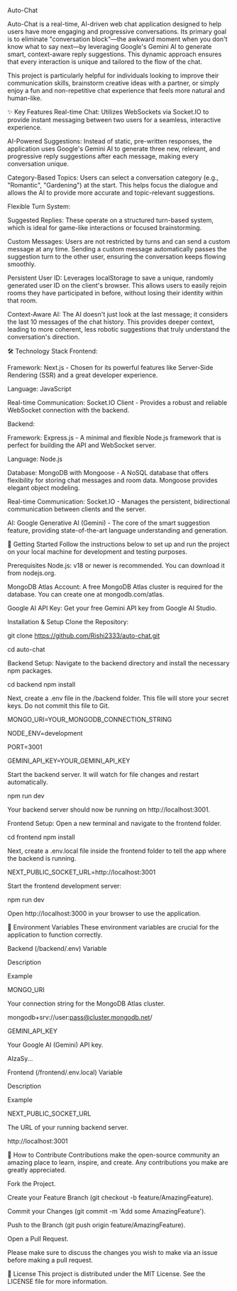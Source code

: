 Auto-Chat

Auto-Chat is a real-time, AI-driven web chat application designed to help users have more engaging and progressive conversations. Its primary goal is to eliminate "conversation block"—the awkward moment when you don't know what to say next—by leveraging Google's Gemini AI to generate smart, context-aware reply suggestions. This dynamic approach ensures that every interaction is unique and tailored to the flow of the chat.

This project is particularly helpful for individuals looking to improve their communication skills, brainstorm creative ideas with a partner, or simply enjoy a fun and non-repetitive chat experience that feels more natural and human-like.

✨ Key Features
Real-time Chat: Utilizes WebSockets via Socket.IO to provide instant messaging between two users for a seamless, interactive experience.

AI-Powered Suggestions: Instead of static, pre-written responses, the application uses Google's Gemini AI to generate three new, relevant, and progressive reply suggestions after each message, making every conversation unique.

Category-Based Topics: Users can select a conversation category (e.g., "Romantic", "Gardening") at the start. This helps focus the dialogue and allows the AI to provide more accurate and topic-relevant suggestions.

Flexible Turn System:

Suggested Replies: These operate on a structured turn-based system, which is ideal for game-like interactions or focused brainstorming.

Custom Messages: Users are not restricted by turns and can send a custom message at any time. Sending a custom message automatically passes the suggestion turn to the other user, ensuring the conversation keeps flowing smoothly.

Persistent User ID: Leverages localStorage to save a unique, randomly generated user ID on the client's browser. This allows users to easily rejoin rooms they have participated in before, without losing their identity within that room.

Context-Aware AI: The AI doesn't just look at the last message; it considers the last 10 messages of the chat history. This provides deeper context, leading to more coherent, less robotic suggestions that truly understand the conversation's direction.

🛠️ Technology Stack
Frontend:

Framework: Next.js - Chosen for its powerful features like Server-Side Rendering (SSR) and a great developer experience.

Language: JavaScript

Real-time Communication: Socket.IO Client - Provides a robust and reliable WebSocket connection with the backend.

Backend:

Framework: Express.js - A minimal and flexible Node.js framework that is perfect for building the API and WebSocket server.

Language: Node.js

Database: MongoDB with Mongoose - A NoSQL database that offers flexibility for storing chat messages and room data. Mongoose provides elegant object modeling.

Real-time Communication: Socket.IO - Manages the persistent, bidirectional communication between clients and the server.

AI: Google Generative AI (Gemini) - The core of the smart suggestion feature, providing state-of-the-art language understanding and generation.

🚀 Getting Started
Follow the instructions below to set up and run the project on your local machine for development and testing purposes.

Prerequisites
Node.js: v18 or newer is recommended. You can download it from nodejs.org.

MongoDB Atlas Account: A free MongoDB Atlas cluster is required for the database. You can create one at mongodb.com/atlas.

Google AI API Key: Get your free Gemini API key from Google AI Studio.

Installation & Setup
Clone the Repository:

git clone https://github.com/Rishi2333/auto-chat.git

cd auto-chat

Backend Setup:
Navigate to the backend directory and install the necessary npm packages.

cd backend
npm install

Next, create a .env file in the /backend folder. This file will store your secret keys. Do not commit this file to Git.

MONGO_URI=YOUR_MONGODB_CONNECTION_STRING

NODE_ENV=development

PORT=3001

GEMINI_API_KEY=YOUR_GEMINI_API_KEY

Start the backend server. It will watch for file changes and restart automatically.

npm run dev

Your backend server should now be running on http://localhost:3001.

Frontend Setup:
Open a new terminal and navigate to the frontend folder.

cd frontend
npm install

Next, create a .env.local file inside the frontend folder to tell the app where the backend is running.

NEXT_PUBLIC_SOCKET_URL=http://localhost:3001

Start the frontend development server:

npm run dev

Open http://localhost:3000 in your browser to use the application.

🔑 Environment Variables
These environment variables are crucial for the application to function correctly.

Backend (/backend/.env)
Variable

Description

Example

MONGO_URI

Your connection string for the MongoDB Atlas cluster.

mongodb+srv://user:pass@cluster.mongodb.net/

GEMINI_API_KEY

Your Google AI (Gemini) API key.

AIzaSy...

Frontend (/frontend/.env.local)
Variable

Description

Example

NEXT_PUBLIC_SOCKET_URL

The URL of your running backend server.

http://localhost:3001

🤝 How to Contribute
Contributions make the open-source community an amazing place to learn, inspire, and create. Any contributions you make are greatly appreciated.

Fork the Project.

Create your Feature Branch (git checkout -b feature/AmazingFeature).

Commit your Changes (git commit -m 'Add some AmazingFeature').

Push to the Branch (git push origin feature/AmazingFeature).

Open a Pull Request.

Please make sure to discuss the changes you wish to make via an issue before making a pull request.

📄 License
This project is distributed under the MIT License. See the LICENSE file for more information.


